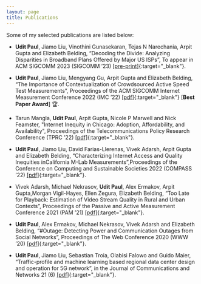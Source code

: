 ```yaml
---
layout: page
title: Publications
---
```


Some of my selected publications are listed below:
- **Udit Paul**, Jiamo Liu, Vinothini Gunasekaran, Tejas N Narechania, Arpit Gupta and Elizabeth Belding, “Decoding the Divide: Analyzing Disparities in Broadband Plans Offered by Major US ISPs”, To appear in ACM SIGCOMM 2023 (SIGCOMM ’23) [[pre-print]](https://arxiv.org/pdf/2302.14216.pdf){:target="_blank"}.

- **Udit Paul**, Jiamo Liu, Mengyang Gu, Arpit Gupta and Elizabeth Belding, “The Importance of Contextualization of Crowdsourced Active Speed Test Measurements”, Proceedings of the ACM SIGCOMM Internet Measurement Conference 2022 (IMC ’22) [[pdf]](https://dl.acm.org/doi/pdf/10.1145/3517745.3561441){:target="_blank"} [**Best Paper Award**] 🏆.

- Tarun Mangla, **Udit Paul**, Arpit Gupta, Nicole P Marwell and Nick Feamster, "Internet Inequity in Chicago: Adoption, Affordability, and Availability", Proceedings of the Telecommunications Policy Research Conference (TPRC ’22) [[pdf]](https://www.researchgate.net/profile/Nicole-Marwell/publication/362655267_Internet_Inequity_in_Chicago_Adoption_Affordability_and_Availability/links/62f651b879550d6d1c76ed83/Internet-Inequity-in-Chicago-Adoption-Affordability-and-Availability.pdf){:target="_blank"}.

- **Udit Paul**, Jiamo Liu, David Farias-Llerenas, Vivek Adarsh, Arpit Gupta and Elizabeth Belding, “Characterizing Internet Access and Quality Inequities inCalifornia M-Lab Measurements”,Proceedings of the Conference on Computing and Sustainable Societies 2022 (COMPASS ’22) [[pdf]](https://dl.acm.org/doi/fullHtml/10.1145/3530190.3534813){:target="_blank"}.

- Vivek Adarsh, Michael Nekrasov, **Udit Paul**, Alex Ermakov, Arpit Gupta,Morgan Vigil-Hayes, Ellen Zegura, Elizabeth Belding, “Too Late for Playback: Estimation of Video Stream Quality in Rural and Urban Contexts”, Proceedings of the Passive and Active Measurement Conference 2021 (PAM ’21) [[pdf]](https://par.nsf.gov/servlets/purl/10294011){:target="_blank"}.

- **Udit Paul**, Alex Ermakov, Michael Nekrasov, Vivek Adarsh and Elizabeth Belding, “#Outage: Detecting Power and Communication Outages from Social Networks”, Proceedings of The Web Conference 2020 (WWW ’20) [[pdf]](https://dl.acm.org/doi/pdf/10.1145/3366423.3380251){:target="_blank"}.

- **Udit Paul**, Jiamo Liu, Sebastian Troia, Olabisi Falowo and Guido Maier, “Traffic-profile and machine learning based regional data center design and operation for 5G network”, in the  Journal of Communications and Networks 21 (6) [[pdf]](https://ieeexplore.ieee.org/stamp/stamp.jsp?arnumber=8957709){:target="_blank"}.